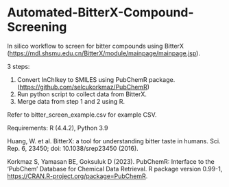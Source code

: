 # Automated-BitterX-Compound-Screening
In silico workflow to screen for bitter compounds using BitterX (https://mdl.shsmu.edu.cn/BitterX/module/mainpage/mainpage.jsp).

3 steps:
1. Convert InChIkey to SMILES using PubChemR package. (https://github.com/selcukorkmaz/PubChemR)
2. Run python script to collect data from BitterX.
3. Merge data from step 1 and 2 using R.

Refer to bitter_screen_example.csv for example CSV.

Requirements: R (4.4.2), Python 3.9

Huang, W. et al. BitterX: a tool for understanding bitter taste in humans. Sci. Rep. 6, 23450; doi: 10.1038/srep23450 (2016).

Korkmaz S, Yamasan BE, Goksuluk D (2023). PubChemR: Interface to the ‘PubChem’ Database for Chemical Data Retrieval. R package version 0.99-1, https://CRAN.R-project.org/package=PubChemR.
